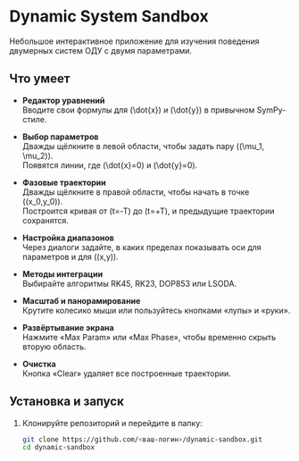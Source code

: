 # Dynamic System Sandbox

Небольшое интерактивное приложение для изучения поведения двумерных систем ОДУ с двумя параметрами.

## Что умеет

- **Редактор уравнений**  
  Вводите свои формулы для \(\dot{x}\) и \(\dot{y}\) в привычном SymPy-стиле.

- **Выбор параметров**  
  Дважды щёлкните в левой области, чтобы задать пару \((\mu_1, \mu_2)\).  
  Появятся линии, где \(\dot{x}=0\) и \(\dot{y}=0\).

- **Фазовые траектории**  
  Дважды щёлкните в правой области, чтобы начать в точке \((x_0,y_0)\).  
  Построится кривая от \(t=-T\) до \(t=+T\), и предыдущие траектории сохранятся.

- **Настройка диапазонов**  
  Через диалоги задайте, в каких пределах показывать оси для параметров и для \((x,y)\).

- **Методы интеграции**  
  Выбирайте алгоритмы RK45, RK23, DOP853 или LSODA.

- **Масштаб и панорамирование**  
  Крутите колесико мыши или пользуйтесь кнопками «лупы» и «руки».

- **Развёртывание экрана**  
  Нажмите «Max Param» или «Max Phase», чтобы временно скрыть вторую область.

- **Очистка**  
  Кнопка «Clear» удаляет все построенные траектории.

## Установка и запуск

1. Клонируйте репозиторий и перейдите в папку:
   ```bash
   git clone https://github.com/<ваш-логин>/dynamic-sandbox.git
   cd dynamic-sandbox
